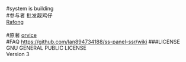 #system is building
<br/>
#参与者
批发靓鸡仔<br/>
<a href="https://github.com/Rafong973">Rafong</a>
<br/>
<br/>
#原著
<a href="https://github.com/orvice">orvice</a>
<br/>
#FAQ
https://github.com/lan894734188/ss-panel-ssr/wiki
###LICENSE
GNU GENERAL PUBLIC LICENSE<br/>
Version 3
